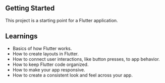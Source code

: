 ## Getting Started

This project is a starting point for a Flutter application.

## Learnings

- Basics of how Flutter works.
- How to create layouts in Flutter.
- How to connect user interactions, like button presses, to app behavior.
- How to keep Flutter code organized.
- How to make your app responsive.
- How to create a consistent look and feel across your app.
